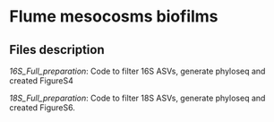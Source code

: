 # Flume mesocosms biofilms

## Files description

*16S_Full_preparation*: Code to filter 16S ASVs, generate phyloseq and created FigureS4

*18S_Full_preparation*: Code to filter 18S ASVs, generate phyloseq and created FigureS6.
